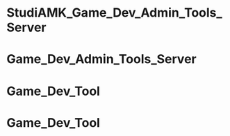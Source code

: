 # StudiAMK_Game_Dev_Admin_Tools_Server
# Game_Dev_Admin_Tools_Server
# Game_Dev_Tool
# Game_Dev_Tool
